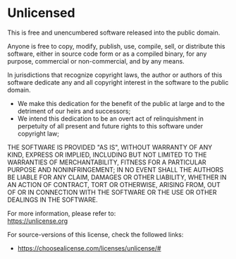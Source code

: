 Unlicensed
==========

This is free and unencumbered software released into the public domain.

Anyone is free to copy, modify, publish, use, compile, sell, or distribute this software, either in source code form or as a compiled binary, for any purpose, commercial or non-commercial, and by any means.

In jurisdictions that recognize copyright laws, the author or authors of this software dedicate any and all copyright interest in the software to the public domain. 

- We make this dedication for the benefit of the public at large and to the detriment of our heirs and successors; 
- We intend this dedication to be an overt act of relinquishment in perpetuity of all present and future rights to this software under copyright law;

THE SOFTWARE IS PROVIDED "AS IS", WITHOUT WARRANTY OF ANY KIND, EXPRESS OR IMPLIED, INCLUDING BUT NOT LIMITED TO THE WARRANTIES OF MERCHANTABILITY, FITNESS FOR A PARTICULAR PURPOSE AND NONINFRINGEMENT; IN NO EVENT SHALL THE AUTHORS BE LIABLE FOR ANY CLAIM, DAMAGES OR OTHER LIABILITY, WHETHER IN AN ACTION OF CONTRACT, TORT OR OTHERWISE, ARISING FROM, OUT OF OR IN CONNECTION WITH THE SOFTWARE OR THE USE OR OTHER DEALINGS IN THE SOFTWARE.

For more information, please refer to:\
https://unlicense.org

For source-versions of this license, check the followed links:

- https://choosealicense.com/licenses/unlicense/#
